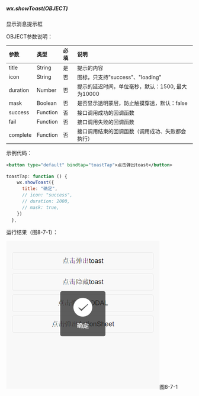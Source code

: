 ##### wx.showToast(OBJECT)
显示消息提示框

OBJECT参数说明：

| 参数 | 类型 | 必填 | 说明 |
| :--- | :--- | :--- | :--- |
|title|String|是|提示的内容|
|icon	|String	|否	|图标，只支持"success"、"loading"|
|duration	|Number	|否	|提示的延迟时间，单位毫秒，默认：1500, 最大为10000|
|mask	|Boolean	|否	|是否显示透明蒙层，防止触摸穿透，默认：false|
|success	|Function	|否	|接口调用成功的回调函数|
|fail	|Function	|否	|接口调用失败的回调函数|
|complete	|Function	|否	|接口调用结束的回调函数（调用成功、失败都会执行）|

示例代码：

```xml
<button type="default" bindtap="toastTap">点击弹出toast</button>
```

```js
toastTap: function () {
    wx.showToast({
      title: "确定",
      // icon: "success", 
      // duration: 2000,
      // mask: true,
    })
  },
```

运行结果（图8-7-1）：

![](/assets/8-7-1.png)图8-7-1

